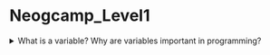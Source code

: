 # Neogcamp_Level1

 <details>
<summary>What is a variable? Why are variables important in programming?</summary>
In programming, a variable is a named storage location that holds data. Variables are important because they allow developers to store and reuse data, which can improve program performance
</details>
